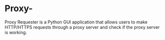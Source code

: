 # Proxy-
Proxy Requester is a Python GUI application that allows users to make HTTP/HTTPS requests through a proxy server and check if the proxy server is working.

